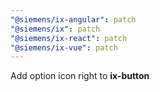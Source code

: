 ```yaml
---
"@siemens/ix-angular": patch
"@siemens/ix": patch
"@siemens/ix-react": patch
"@siemens/ix-vue": patch
---
```


Add option icon right to __ix-button__
